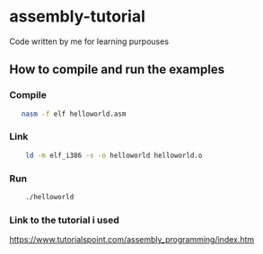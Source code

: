 # assembly-tutorial
Code written by me for learning purpouses

## How to compile and run the examples

### Compile
 ```bash
    nasm -f elf helloworld.asm
```

### Link
```bash
    ld -m elf_i386 -s -o helloworld helloworld.o
```

### Run
```bash
    ./helloworld
```

### Link to the tutorial i used
https://www.tutorialspoint.com/assembly_programming/index.htm
